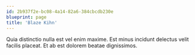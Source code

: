 ```yaml
---
id: 2b937f2e-bc08-4a14-82a6-384cbcdb230e
blueprint: page
title: 'Blaze Kihn'
---
```

Quia distinctio nulla est vel enim maxime. Est minus incidunt delectus velit facilis placeat. Et ab est dolorem beatae dignissimos.